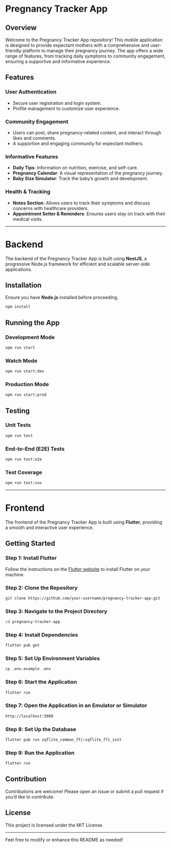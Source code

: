 # Pregnancy Tracker App

## Overview
Welcome to the Pregnancy Tracker App repository! This mobile application is designed to provide expectant mothers with a comprehensive and user-friendly platform to manage their pregnancy journey. The app offers a wide range of features, from tracking daily symptoms to community engagement, ensuring a supportive and informative experience.

## Features
### User Authentication
- Secure user registration and login system.
- Profile management to customize user experience.

### Community Engagement
- Users can post, share pregnancy-related content, and interact through likes and comments.
- A supportive and engaging community for expectant mothers.

### Informative Features
- **Daily Tips**: Information on nutrition, exercise, and self-care.
- **Pregnancy Calendar**: A visual representation of the pregnancy journey.
- **Baby Size Simulator**: Track the baby’s growth and development.

### Health & Tracking
- **Notes Section**: Allows users to track their symptoms and discuss concerns with healthcare providers.
- **Appointment Setter & Reminders**: Ensures users stay on track with their medical visits.

---

# Backend
The backend of the Pregnancy Tracker App is built using **NestJS**, a progressive Node.js framework for efficient and scalable server-side applications.

## Installation
Ensure you have **Node.js** installed before proceeding.

```bash
npm install
```

## Running the App
### Development Mode
```bash
npm run start
```
### Watch Mode
```bash
npm run start:dev
```
### Production Mode
```bash
npm run start:prod
```

## Testing
### Unit Tests
```bash
npm run test
```
### End-to-End (E2E) Tests
```bash
npm run test:e2e
```
### Test Coverage
```bash
npm run test:cov
```

---

# Frontend
The frontend of the Pregnancy Tracker App is built using **Flutter**, providing a smooth and interactive user experience.

## Getting Started
### Step 1: Install Flutter
Follow the instructions on the [Flutter website](https://flutter.dev/docs/get-started/install) to install Flutter on your machine.

### Step 2: Clone the Repository
```bash
git clone https://github.com/your-username/pregnancy-tracker-app.git
```

### Step 3: Navigate to the Project Directory
```bash
cd pregnancy-tracker-app
```

### Step 4: Install Dependencies
```bash
flutter pub get
```

### Step 5: Set Up Environment Variables
```bash
cp .env.example .env
```

### Step 6: Start the Application
```bash
flutter run
```

### Step 7: Open the Application in an Emulator or Simulator
```bash
http://localhost:5000
```

### Step 8: Set Up the Database
```bash
flutter pub run sqflite_common_ffi:sqflite_ffi_init
```

### Step 9: Run the Application
```bash
flutter run
```

## Contribution
Contributions are welcome! Please open an issue or submit a pull request if you’d like to contribute.

## License
This project is licensed under the MIT License.

---

Feel free to modify or enhance this README as needed!

